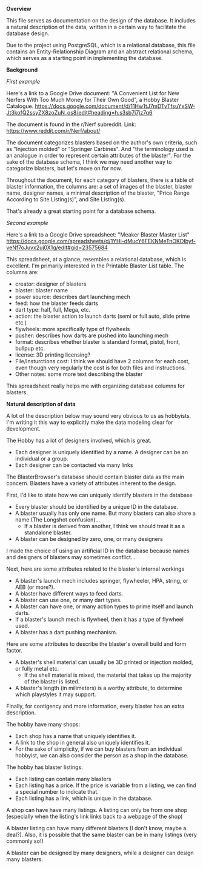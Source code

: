 **Overview**

This file serves as documentation on the design of the database. It includes a natural description of the data, written in a certain way to facilitate the database design.

Due to the project using PostgreSQL, which is a relational database, this file contains an Entity-Relationship Diagram and an abstract relational schema, which serves as a starting point in implementing the database.

**Background**

_First example_

Here's a link to a Google Drive document: "A Convenient List for New Nerfers With Too Much Money for Their Own Good", a Hobby Blaster Catalogue.
https://docs.google.com/document/d/11Hw1tJ7mDTvTfsuYxSW-Jt3kofQ2ssyZX8zoZuN_os8/edit#heading=h.s3sb7j7jz7q6

The document is found in the r/Nerf subreddit. Link: 
https://www.reddit.com/r/Nerf/about/

The document categorizes blasters based on the author's own criteria, such as "Injection molded" or "Springer Carbines". 
And "the terminology used is an analogue in order to represent certain attributes of the blaster". For the sake of the database schema, I think we may need another way to categorize blasters, but let's move on for now.

Throughout the document, for each category of blasters, there is a table of blaster information, the columns are: a set of images of the blaster, blaster name, designer names, a minimal description of the blaster, "Price Range According to Site Listing(s)", and Site Listing(s).

That's already a great starting point for a database schema.

_Second example_

Here's a link to a Google Drive spreadsheet: "Meaker Blaster Master List"
https://docs.google.com/spreadsheets/d/1YHi-dMucY6FEKNMeTnOKDIbyf-veNf7oJuvx2uj0X1g/edit#gid=23575684

This spreadsheet, at a glance, resembles a relational database, which is excellent. I'm primarily interested in the Printable Blaster List table. The columns are:
- creator: designer of blasters
- blaster: blaster name
- power source: describes dart launching mech
- feed: how the blaster feeds darts
- dart type: half, full, Mega, etc.
- action: the blaster action to launch darts (semi or full auto, slide prime etc.)
- flywheels: more specifically type of flywheels
- pusher: describes how darts are pushed into launching mech
- format: describes whether blaster is standard format, pistol, front, bullpup etc.
- license: 3D printing licensing?
- File/Insturctions cost: I think we should have 2 columns for each cost, even though very regularly the cost is for both files and instructions.
- Other notes: some more text describing the blaster

This spreadsheet really helps me with organizing database columns for blasters.


**Natural description of data**

A lot of the description below may sound very obvious to us as hobbyists. I'm writing it this way to explicitly make the data modeling clear for development.

The Hobby has a lot of designers involved, which is great. 
- Each designer is uniquely identified by a name. A designer can be an individual or a group.
- Each designer can be contacted via many links

The BlasterBrowser's database should contain blaster data as the main concern. Blasters have a variety of attributes inherent to the design. 

First, I'd like to state how we can uniquely identify blasters in the database
- Every blaster should be identified by a unique ID in the database.
- A blaster usually has only one name. But many blasters can also share a name (The Longshot confusion)...
  + If a blaster is derived from another, I think we should treat it as a standalone blaster. 
- A blaster can be designed by zero, one, or many designers

I made the choice of using an artificial ID in the database because names and designers of blasters may sometimes conflict...

Next, here are some attributes related to the blaster's internal workings
- A blaster's launch mech includes springer, flywheeler, HPA, string, or AEB (or more?).
- A blaster have different ways to feed darts.
- A blaster can use one, or many dart types.
- A blaster can have one, or many action types to prime itself and launch darts.
- If a blaster's launch mech is flywheel, then it has a type of flywheel used.
- A blaster has a dart pushing mechanism.

Here are some attributes to describe the blaster's overall build and form factor.
- A blaster's shell material can usually be 3D printed or injection molded, or fully metal etc.
  + If the shell material is mixed, the material that takes up the majority of the blaster is listed.
- A blaster's length (in milimeters) is a worthy attribute, to determine which playstyles it may support.

Finally, for contigency and more information, every blaster has an extra description.

The hobby have many shops:
- Each shop has a name that uniquely identifies it.
- A link to the shop in general also uniquely identifies it.
- For the sake of simplicity, if we can buy blasters from an individual hobbyist, we can also consider the person as a shop in the database.

The hobby has blaster listings. 
- Each listing can contain many blasters
- Each listing has a price. If the price is variable from a listing, we can find a special number to indicate that.
- Each listing has a link, which is unique in the database.

A shop can have have many listings. 
A listing can only be from one shop (especially when the listing's link links back to a webpage of the shop)

A blaster listing can have many different blasters (I don't know, maybe a deal?). Also, it is possible that the same blaster can be in many listings (very commonly so!)

A blaster can be designed by many designers, while a designer can design many blasters.




